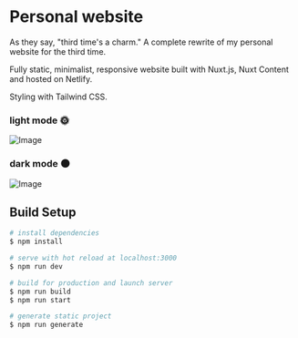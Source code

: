 # Personal website

As they say, "third time's a charm." A complete rewrite of my personal website for the third time.

Fully static, minimalist, responsive website built with Nuxt.js, Nuxt Content and hosted on Netlify.

Styling with Tailwind CSS.

### light mode 🌞

![Image](https://res.cloudinary.com/rentapp/image/upload/v1646086701/Leigh_Dinaya_-_Web_developer_aewiyq.png)

### dark mode 🌑

![Image](https://res.cloudinary.com/rentapp/image/upload/v1645569767/Leigh_Dinaya_-_Web_developer_dzz31m.png)

## Build Setup

```bash
# install dependencies
$ npm install

# serve with hot reload at localhost:3000
$ npm run dev

# build for production and launch server
$ npm run build
$ npm run start

# generate static project
$ npm run generate
```
